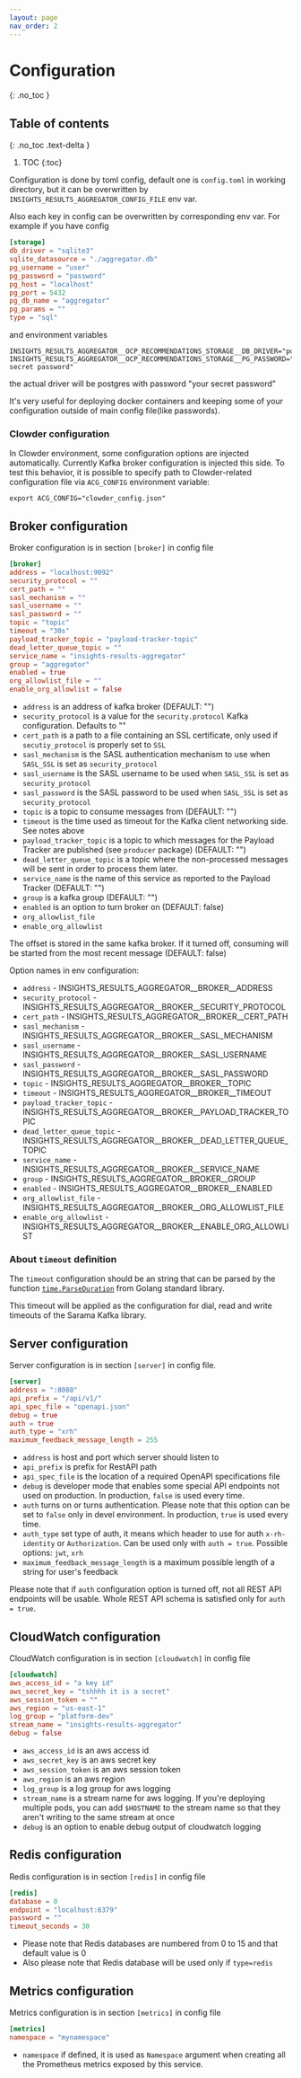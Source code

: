 ```yaml
---
layout: page
nav_order: 2
---
```

# Configuration
{: .no_toc }

## Table of contents
{: .no_toc .text-delta }

1. TOC
{:toc}

Configuration is done by toml config, default one is `config.toml` in working directory,
but it can be overwritten by `INSIGHTS_RESULTS_AGGREGATOR_CONFIG_FILE` env var.

Also each key in config can be overwritten by corresponding env var. For example if you have config

```toml
[storage]
db_driver = "sqlite3"
sqlite_datasource = "./aggregator.db"
pg_username = "user"
pg_password = "password"
pg_host = "localhost"
pg_port = 5432
pg_db_name = "aggregator"
pg_params = ""
type = "sql"
```

and environment variables

```shell
INSIGHTS_RESULTS_AGGREGATOR__OCP_RECOMMENDATIONS_STORAGE__DB_DRIVER="postgres"
INSIGHTS_RESULTS_AGGREGATOR__OCP_RECOMMENDATIONS_STORAGE__PG_PASSWORD="your secret password"
```

the actual driver will be postgres with password "your secret password"

It's very useful for deploying docker containers and keeping some of your configuration
outside of main config file(like passwords).

### Clowder configuration

In Clowder environment, some configuration options are injected automatically.
Currently Kafka broker configuration is injected this side. To test this
behavior, it is possible to specify path to Clowder-related configuration file
via `ACG_CONFIG` environment variable:

```
export ACG_CONFIG="clowder_config.json"
```

## Broker configuration

Broker configuration is in section `[broker]` in config file

```toml
[broker]
address = "localhost:9092"
security_protocol = ""
cert_path = ""
sasl_mechanism = ""
sasl_username = ""
sasl_password = ""
topic = "topic"
timeout = "30s"
payload_tracker_topic = "payload-tracker-topic"
dead_letter_queue_topic = ""
service_name = "insights-results-aggregator"
group = "aggregator"
enabled = true
org_allowlist_file = ""
enable_org_allowlist = false
```

* `address` is an address of kafka broker (DEFAULT: "")
* `security_protocol` is a value for the `security.protocol` Kafka configuration. Defaults to ""
* `cert_path` is a path to a file containing an SSL certificate, only used if `secutiy_protocol` is properly set to `SSL`
* `sasl_mechanism` is the SASL authentication mechanism to use when `SASL_SSL` is set as `security_protocol`
* `sasl_username` is the SASL username to be used when `SASL_SSL` is set as `security_protocol`
* `sasl_password` is the SASL password to be used when `SASL_SSL` is set as `security_protocol`
* `topic` is a topic to consume messages from (DEFAULT: "")
* `timeout` is the time used as timeout for the Kafka client networking side. See notes above
* `payload_tracker_topic` is a topic to which messages for the Payload Tracker are published (see `producer` package) (DEFAULT: "")
* `dead_letter_queue_topic` is a topic where the non-processed messages will be sent in order to process them later.
* `service_name` is the name of this service as reported to the Payload Tracker (DEFAULT: "")
* `group` is a kafka group (DEFAULT: "")
* `enabled` is an option to turn broker on (DEFAULT: false)
* `org_allowlist_file`
* `enable_org_allowlist`

The offset is stored in the same kafka broker. If it turned off,
consuming will be started from the most recent message (DEFAULT: false)

Option names in env configuration:

* `address` - INSIGHTS_RESULTS_AGGREGATOR__BROKER__ADDRESS
* `security_protocol` - INSIGHTS_RESULTS_AGGREGATOR__BROKER__SECURITY_PROTOCOL
* `cert_path` - INSIGHTS_RESULTS_AGGREGATOR__BROKER__CERT_PATH
* `sasl_mechanism` - INSIGHTS_RESULTS_AGGREGATOR__BROKER__SASL_MECHANISM
* `sasl_username` - INSIGHTS_RESULTS_AGGREGATOR__BROKER__SASL_USERNAME
* `sasl_password` - INSIGHTS_RESULTS_AGGREGATOR__BROKER__SASL_PASSWORD
* `topic` - INSIGHTS_RESULTS_AGGREGATOR__BROKER__TOPIC
* `timeout` - INSIGHTS_RESULTS_AGGREGATOR__BROKER__TIMEOUT
* `payload_tracker_topic` - INSIGHTS_RESULTS_AGGREGATOR__BROKER__PAYLOAD_TRACKER_TOPIC
* `dead_letter_queue_topic` - INSIGHTS_RESULTS_AGGREGATOR__BROKER__DEAD_LETTER_QUEUE_TOPIC
* `service_name` - INSIGHTS_RESULTS_AGGREGATOR__BROKER__SERVICE_NAME
* `group` - INSIGHTS_RESULTS_AGGREGATOR__BROKER__GROUP
* `enabled` - INSIGHTS_RESULTS_AGGREGATOR__BROKER__ENABLED
* `org_allowlist_file` - INSIGHTS_RESULTS_AGGREGATOR__BROKER__ORG_ALLOWLIST_FILE
* `enable_org_allowlist` - INSIGHTS_RESULTS_AGGREGATOR__BROKER__ENABLE_ORG_ALLOWLIST

### About `timeout` definition

The `timeout` configuration should be an string that can be parsed by the
function [`time.ParseDuration`](https://golang.org/pkg/time/#ParseDuration) from
Golang standard library.

This timeout will be applied as the configuration for dial, read and write
timeouts of the Sarama Kafka library.

## Server configuration

Server configuration is in section `[server]` in config file.

```toml
[server]
address = ":8080"
api_prefix = "/api/v1/"
api_spec_file = "openapi.json"
debug = true
auth = true
auth_type = "xrh"
maximum_feedback_message_length = 255
```

* `address` is host and port which server should listen to
* `api_prefix` is prefix for RestAPI path
* `api_spec_file` is the location of a required OpenAPI specifications file
* `debug` is developer mode that enables some special API endpoints not used on production. In
production, `false` is used every time.
* `auth` turns on or turns authentication. Please note that this option can be set to `false` only
in devel environment. In production, `true` is used every time.
* `auth_type` set type of auth, it means which header to use for auth `x-rh-identity` or
`Authorization`. Can be used only with `auth = true`. Possible options: `jwt`, `xrh`
* `maximum_feedback_message_length` is a maximum possible length of a string for user's feedback

Please note that if `auth` configuration option is turned off, not all REST API endpoints will be
usable. Whole REST API schema is satisfied only for `auth = true`.

## CloudWatch configuration

CloudWatch configuration is in section `[cloudwatch]` in config file

```toml
[cloudwatch]
aws_access_id = "a key id"
aws_secret_key = "tshhhh it is a secret"
aws_session_token = ""
aws_region = "us-east-1"
log_group = "platform-dev"
stream_name = "insights-results-aggregator"
debug = false
```

* `aws_access_id` is an aws access id
* `aws_secret_key` is an aws secret key
* `aws_session_token` is an aws session token
* `aws_region` is an aws region
* `log_group` is a log group for aws logging
* `stream_name` is a stream name for aws logging. If you're deploying multiple pods,
you can add `$HOSTNAME` to the stream name so that they aren't writing to the same stream at once
* `debug` is an option to enable debug output of cloudwatch logging

## Redis configuration

Redis configuration is in section `[redis]` in config file

```toml
[redis]
database = 0
endpoint = "localhost:6379"
password = ""
timeout_seconds = 30
```

* Please note that Redis databases are numbered from 0 to 15 and that default value is 0
* Also please note that Redis database will be used only if `type=redis`


## Metrics configuration

Metrics configuration is in section `[metrics]` in config file

```toml
[metrics]
namespace = "mynamespace"
```

* `namespace` if defined, it is used as `Namespace` argument when creating all
  the Prometheus metrics exposed by this service.

